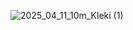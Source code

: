 ![2025_04_11_10m_Kleki (1)](https://github.com/user-attachments/assets/21141054-dbd4-4cc5-90f8-109d0590fb9e)

